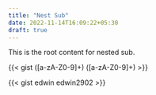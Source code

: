 ```yaml
---
title: "Nest Sub"
date: 2022-11-14T16:09:22+05:30
draft: true
---
```


This is the root content for nested sub.

{{< gist ([a-zA-Z0-9]+) ([a-zA-Z0-9]+) >}}

{{< gist edwin edwin2902 >}}